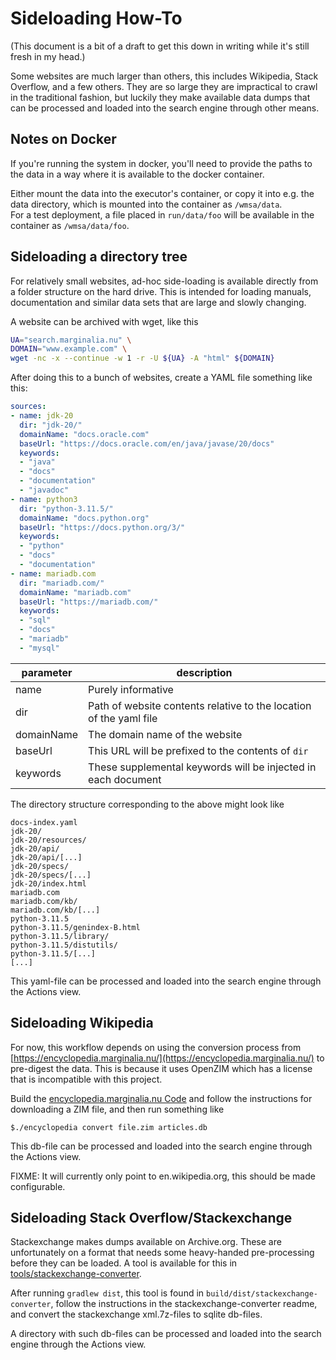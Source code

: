 # Sideloading How-To

(This document is a bit of a draft to get this down in writing
while it's still fresh in my head.)

Some websites are much larger than others, this includes
Wikipedia, Stack Overflow, and a few others.  They are so
large they are impractical to crawl in the traditional fashion,
but luckily they make available data dumps that can be processed
and loaded into the search engine through other means.

## Notes on Docker

If you're running the system in docker, you'll need to provide the paths
to the data in a way where it is available to the docker container.   

Either mount the data into the executor's container, or copy it into e.g. 
the data directory, which is mounted into the container as `/wmsa/data`.  
For a test deployment, a file placed in `run/data/foo` will be available 
in the container as `/wmsa/data/foo`.

## Sideloading a directory tree

For relatively small websites, ad-hoc side-loading is available directly from a
folder structure on the hard drive. This is intended for loading manuals, 
documentation and similar data sets that are large and slowly changing.

A website can be archived with wget, like this

```bash
UA="search.marginalia.nu" \
DOMAIN="www.example.com" \
wget -nc -x --continue -w 1 -r -U ${UA} -A "html" ${DOMAIN}
```

After doing this to a bunch of websites, create a YAML file something like this:

```yaml
sources:
- name: jdk-20
  dir: "jdk-20/"
  domainName: "docs.oracle.com"
  baseUrl: "https://docs.oracle.com/en/java/javase/20/docs"
  keywords:
  - "java"
  - "docs"
  - "documentation"
  - "javadoc"
- name: python3
  dir: "python-3.11.5/"
  domainName: "docs.python.org"
  baseUrl: "https://docs.python.org/3/"
  keywords:
  - "python"
  - "docs"
  - "documentation"
- name: mariadb.com
  dir: "mariadb.com/"
  domainName: "mariadb.com"
  baseUrl: "https://mariadb.com/"
  keywords:
  - "sql"
  - "docs"
  - "mariadb"
  - "mysql"
```

|parameter|description|
|----|----|
|name|Purely informative|
|dir|Path of website contents relative to the location of the yaml file|
|domainName|The domain name of the website|
|baseUrl|This URL will be prefixed to the contents of `dir`|
|keywords|These supplemental keywords will be injected in each document|

The directory structure corresponding to the above might look like

```
docs-index.yaml
jdk-20/
jdk-20/resources/
jdk-20/api/
jdk-20/api/[...]
jdk-20/specs/
jdk-20/specs/[...]
jdk-20/index.html
mariadb.com
mariadb.com/kb/
mariadb.com/kb/[...]
python-3.11.5
python-3.11.5/genindex-B.html
python-3.11.5/library/
python-3.11.5/distutils/
python-3.11.5/[...]
[...]
```

This yaml-file can be processed and loaded into the search engine through the
Actions view.

## Sideloading Wikipedia

For now, this workflow depends on using the conversion process from
[https://encyclopedia.marginalia.nu/](https://encyclopedia.marginalia.nu/)
to pre-digest the data.  This is because it uses OpenZIM which has a
license that is incompatible with this project.

Build the [encyclopedia.marginalia.nu Code](https://github.com/MarginaliaSearch/encyclopedia.marginalia.nu)
and follow the instructions for downloading a ZIM file, and then run something like

```$./encyclopedia convert file.zim articles.db```

This db-file can be processed and loaded into the search engine through the
Actions view.

FIXME: It will currently only point to en.wikipedia.org, this should be 
made configurable.

## Sideloading Stack Overflow/Stackexchange

Stackexchange makes dumps available on Archive.org.  These are unfortunately on a format that 
needs some heavy-handed pre-processing before they can be loaded.  A tool is available for 
this in [tools/stackexchange-converter](../code/tools/stackexchange-converter).

After running `gradlew dist`, this tool is found in `build/dist/stackexchange-converter`,
follow the instructions in the stackexchange-converter readme, and
convert the stackexchange xml.7z-files to sqlite db-files. 

A directory with such db-files can be processed and loaded into the 
search engine through the Actions view.